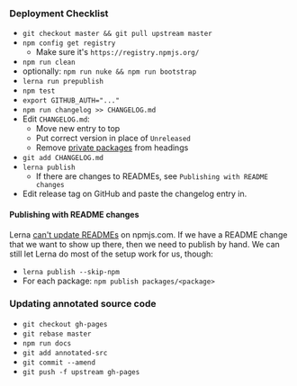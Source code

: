 ### Deployment Checklist

- `git checkout master && git pull upstream master`
- `npm config get registry`
    - Make sure it's `https://registry.npmjs.org/`
- `npm run clean`
- optionally: `npm run nuke && npm run bootstrap`
- `lerna run prepublish`
- `npm test`
- `export GITHUB_AUTH="..."`
- `npm run changelog >> CHANGELOG.md`
- Edit `CHANGELOG.md`:
    - Move new entry to top
    - Put correct version in place of `Unreleased`
    - Remove [private packages](https://github.com/lerna/lerna-changelog/issues/15) from headings
- `git add CHANGELOG.md`
- `lerna publish`
    - If there are changes to READMEs, see `Publishing with README changes`
- Edit release tag on GitHub and paste the changelog entry in.

#### Publishing with README changes

Lerna [can't update READMEs](https://github.com/lerna/lerna/issues/64) on
npmjs.com.  If we have a README change that we want to show up there, then we
need to publish by hand.  We can still let Lerna do most of the setup work for
us, though:

- `lerna publish --skip-npm`
- For each package: `npm publish packages/<package>`

### Updating annotated source code

- `git checkout gh-pages`
- `git rebase master`
- `npm run docs`
- `git add annotated-src`
- `git commit --amend`
- `git push -f upstream gh-pages`
